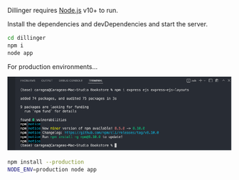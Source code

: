 Dillinger requires [Node.js](https://nodejs.org/) v10+ to run.

Install the dependencies and devDependencies and start the server.

```sh
cd dillinger
npm i
node app
```

For production environments...

![FirstPicture](/assets/Picture%201.png "San Juan Mountains")

```sh
npm install --production
NODE_ENV=production node app
```
